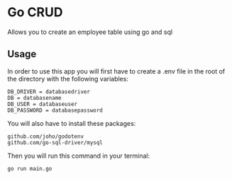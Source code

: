# Go CRUD
Allows you to create an employee table using go and sql

## Usage

In order to use this app you will first have to create a .env file in the root of the directory with the following variables:

```
DB_DRIVER = databasedriver
DB = databasename
DB_USER = databaseuser
DB_PASSWORD = databasepassword
```

You will also have to install these packages:

```
github.com/joho/godotenv
github.com/go-sql-driver/mysql
```

Then you will run this command in your terminal:

```
go run main.go
```